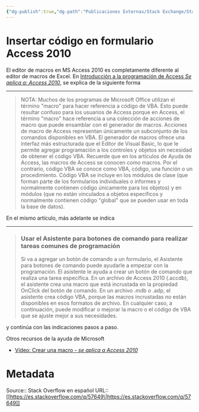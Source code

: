 ```yaml
---
{"dg-publish":true,"dg-path":"Publicaciones Externas/Stack Exchange/Stack Overflow en español/es.stackoverflow.com-57649.md","permalink":"/publicaciones-externas/stack-exchange/stack-overflow-en-espanol/es-stackoverflow-com-57649/","title":"Insertar código en formulario Access 2010","hide":true,"noteIcon":"default","created":"2024-04-03T12:49:10.417-06:00","updated":"2024-04-05T16:43:49.607-06:00"}
---
```


# Insertar código en formulario Access 2010

El editor de macros en MS Access 2010 es completamente diferente al editor de macros de Excel. En [Introducción a la programación de Access *Se aplica a: Access 2010*][1], se explica de la siguiente forma

<hr>

> NOTA: Muchos de los programas de Microsoft Office utilizan el término
> "macro" para hacer referencia a código de VBA. Esto puede resultar
> confuso para los usuarios de Access porque en Access, el término
> "macro" hace referencia a una colección de acciones de macro que puede
> ensamblar con el generador de macros. Acciones de macro de Access
> representan únicamente un subconjunto de los comandos disponibles en
> VBA. El generador de macros ofrece una interfaz más estructurada que
> el Editor de Visual Basic, lo que le permite agregar programación a
> los controles y objetos sin necesidad de obtener el código VBA.
> Recuerde que en los artículos de Ayuda de Access, las macros de Access
> se conocen como macros. Por el contrario, código VBA se conoce como
> VBA, código, una función o un procedimiento. Código VBA se incluye en
> los módulos de clase (que forman parte de los formularios individuales
> o informes y normalmente contienen código únicamente para los objetos)
> y en módulos (que no están vinculados a objetos específicos y
> normalmente contienen código "global" que se pueden usar en toda la
> base de datos).
> 

En el mismo artículo, más adelante se indica
<hr>

> ### Usar el Asistente para botones de comando para realizar tareas comunes de programación
> 
> Si va a agregar un botón de comando a un formulario, el Asistente para
> botones de comando puede ayudarle a empezar con la programación. El
> asistente le ayuda a crear un botón de comando que realiza una tarea
> específica. En un archivo de Access 2010 (.accdb), el asistente crea
> una macro que está incrustada en la propiedad OnClick del botón de
> comando. En un archivo .mdb o .adp, el asistente crea código VBA,
> porque las macros incrustadas no están disponibles en esos formatos de
> archivo. En cualquier caso, a continuación, puede modificar o mejorar
> la macro o el código de VBA que se ajuste mejor a sus necesidades.

y continúa con las indicaciones pasos a paso.

Otros recursos de la ayuda de Microsoft

- [Vídeo: Crear una macro - *se aplica a Access 2010*][2] 


  [1]: https://support.office.com/es-ES/article/Introducci%C3%B3n-a-la-programaci%C3%B3n-de-Access-25EDAEFE-E917-4608-8BA0-DAB7C75CBE0C
  [2]: https://support.office.com/es-ES/article/V%C3%ADdeo-Crear-una-macro-de-datos-22023611-809C-4928-8858-9FF5F81EB7FF



# Metadata
Source:: Stack Overflow en español
URL:: [[https://es.stackoverflow.com/q/57649\|https://es.stackoverflow.com/q/57649]]

